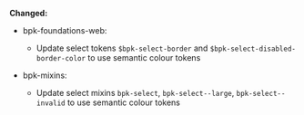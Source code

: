 **Changed:**

- bpk-foundations-web:
    - Update select tokens `$bpk-select-border` and `$bpk-select-disabled-border-color` to use semantic colour tokens

- bpk-mixins:
    - Update select mixins `bpk-select`, `bpk-select--large`, `bpk-select--invalid` to use semantic colour tokens

